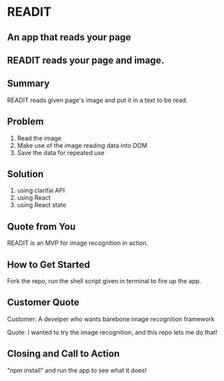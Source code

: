 # READIT #
## An app that reads your page ##
## READIT reads your page and image. ##

## Summary ##

READIT reads given page's image and put it in a text to be read.

## Problem ##

1. Read the image
2. Make use of the image reading data into DOM
3. Save the data for repeated use

## Solution ##

1. using clarifai API
2. using React
3. using React state

## Quote from You ##

READIT is an MVP for image recognition in action.

## How to Get Started ##

Fork the repo, run the shell script given in terminal to fire up the app.

## Customer Quote ##

Customer:
A develper who wants barebone image recognition framework

Quote:
I wanted to try the image recognition, and this repo lets me do that!

## Closing and Call to Action ##

"npm install" and run the app to see what it does!